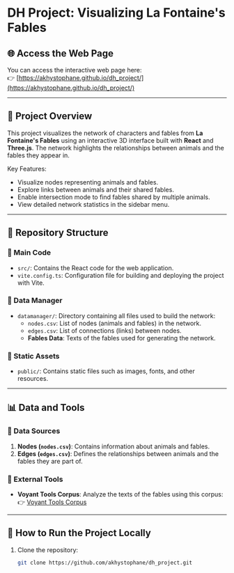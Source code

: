 # DH Project: Visualizing La Fontaine's Fables

## 🌐 Access the Web Page
You can access the interactive web page here:  
👉 [https://akhystophane.github.io/dh_project/](https://akhystophane.github.io/dh_project/)

---

## 📖 Project Overview
This project visualizes the network of characters and fables from **La Fontaine's Fables** using an interactive 3D interface built with **React** and **Three.js**. The network highlights the relationships between animals and the fables they appear in.

Key Features:
- Visualize nodes representing animals and fables.
- Explore links between animals and their shared fables.
- Enable intersection mode to find fables shared by multiple animals.
- View detailed network statistics in the sidebar menu.

---

## 📂 Repository Structure

### 🔹 Main Code
- `src/`: Contains the React code for the web application.
- `vite.config.ts`: Configuration file for building and deploying the project with Vite.

### 🔹 Data Manager
- `datamanager/`: Directory containing all files used to build the network:
  - `nodes.csv`: List of nodes (animals and fables) in the network.
  - `edges.csv`: List of connections (links) between nodes.
  - **Fables Data**: Texts of the fables used for generating the network.

### 🔹 Static Assets
- `public/`: Contains static files such as images, fonts, and other resources.

---

## 📊 Data and Tools

### 🔸 Data Sources
1. **Nodes (`nodes.csv`)**: Contains information about animals and fables.
2. **Edges (`edges.csv`)**: Defines the relationships between animals and the fables they are part of.

### 🔸 External Tools
- **Voyant Tools Corpus**: Analyze the texts of the fables using this corpus:  
  👉 [Voyant Tools Corpus](https://voyant-tools.org/?corpus=2c78c8cb9863ccaae86986311c2a583b&panels=corpusterms,reader,trends,summary,contexts)

---

## 🚀 How to Run the Project Locally

1. Clone the repository:
   ```bash
   git clone https://github.com/akhystophane/dh_project.git

